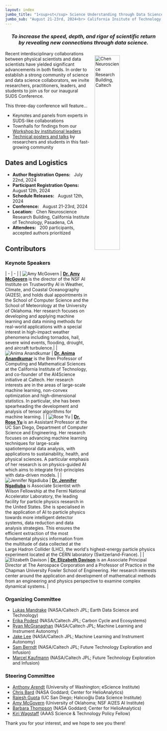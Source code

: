 ```yaml
---
layout: index
jumbo_title: "1<sup>st</sup> Science Understanding through Data Science Conference"
jumbo_sub: "August 21-23rd, 2024<br> California Insitute of Technology, Pasadena, CA"
---
```


<div align='center'>
<h3 class='font-fancy'><i>To increase the speed, depth, and rigor of scientific return <br> by revealing new connections through data science.</i></h3>
</div>

<img src="assets/Chen.jpeg" alt="Chen Neuroscience Research Building, Caltech" align="right" style="width: 40%; padding: 1em;" class='img-fluid'/>
Recent interdisciplinary collaborations between physical scientists and data scientists have yielded significant advancements in both fields. In order to establish a strong community of science and data science collaborators, we invite researchers, practitioners, leaders, and students to join us for our inaugural SUDS Conference.

This three-day conference will feature...
- Keynotes and panels from experts in SUDS-like collaborations
- Townhalls for findings from our [Workshop by institutional leaders](program/workshop.html)
- [Technical posters and talks](call.html) by researchers and students in this fast-growing community

## Dates and Logistics
- **Author Registration Opens:** &nbsp; July 22nd, 2024
- **Participant Registration Opens:** &nbsp; August 12th, 2024
- **Schedule Releases:** &nbsp; August 12th, 2024
- **Conference:** &nbsp; August 21-23rd, 2024
- **Location:** &nbsp; Chen Neuroscience Research Building, California Institute of Technology, Pasadena, CA
- **Attendees:** &nbsp; 200 participants, accepted authors prioritized

## Contributors
### Keynote Speakers

| - | - |
| <img src="/assets/keynote/Amy-Mcgovern.png" alt="Amy McGovern" class="keynote" /> | [**Dr. Amy McGovern**](https://mcgovern-fagg.org/amy/) is the director of the NSF AI Institute on Trustworthy AI in Weather, Climate, and Coastal Oceanography (AI2ES), and holds dual appointments in the School of Computer Science and the School of Meteorology at the University of Oklahoma. Her research focuses on developing and applying machine learning and data mining methods for real-world applications with a special interest in high-impact weather phenomena including tornados, hail, severe wind events, flooding, drought, and aircraft turbulence.|
| <img src="/assets/keynote/Anima-Anandkumar.png" alt="Anima Anandkumar" class="keynote" /> | [**Dr. Anima Anandkumar**](https://www.eas.caltech.edu/people/anima) is the Bren Professor of Computing and Mathematical Sciences at the California Institute of Technology, and co-founder of the AI4Science initiative at Caltech. Her research interests are in the areas of large-scale machine learning, non-convex optimization and high-dimensional statistics. In particular, she has been spearheading the development and analysis of tensor algorithms for machine learning. |
| <img src="/assets/keynote/rose-yu.png" alt="Rose Yu" class="keynote" /> | [**Dr. Rose Yu**](https://datascience.ucsd.edu/people/rose-yu/) is an Assistant Professor at the UC San Diego, Department of Computer Science and Engineering. Her research focuses on advancing machine learning techniques for large-scale spatiotemporal data analysis, with applications to sustainability, health, and physical sciences. A particular emphasis of her research is on physics-guided AI which aims to integrate first-principles with data-driven models. |
| <img src="/assets/keynote/Jennifer-Ngadiuba.png" alt="Jennifer Ngadiuba" class="keynote"/> | [**Dr. Jennifer Ngadiuba**](https://www.turing.ac.uk/people/guest-speakers/jennifer-ngadiuba) is Associate Scientist with Wilson Fellowship at the Fermi National Accelerator Laboratory, the leading facility for particle physics research in the United States. She is specialised in the application of AI to particle physics towards more intelligent detector systems, data reduction and data analysis strategies. This ensures the efficient extraction of the most fundamental physics information from the multitude of data collected at the Large Hadron Collider (LHC), the world's highest-energy particle physics experiment located at the CERN laboratory (Switzerland-France). |
| <img src="/assets/keynote/elizabeth-davison.png" alt="Elizabeth Davison" class="keynote"/> | [**Dr. Elizabeth Davison**](https://www.chapman.edu/engineering/about/faculty/affiliate-faculty/elizabeth-davison.aspx) is an Associate Principal Director at The Aerospace Corporation and a Professor of Practice in the Chapman University Fowler School of Engineering. Her research interests center around the application and development of mathematical methods from an engineering and physics perspective to examine complex dynamical systems. |


### Organizing Committee
- [Lukas Mandrake](https://ml.jpl.nasa.gov/alumni/lukas-mandrake.html) (NASA/Caltech JPL; Earth Data Science and Technology)
- [Erika Podest](https://science.jpl.nasa.gov/people/Podest/) (NASA/Caltech JPL; Carbon Cycle and Ecosystems)
- [Ryan McGranaghan](https://ml.jpl.nasa.gov/members/ryan-mcgranaghan.html) (NASA/Caltech JPL; Machine Learning and Instrument Autonomy)
- [Jake Lee](https://ml.jpl.nasa.gov/members/jake-lee.html) (NASA/Caltech JPL; Machine Learning and Instrument Autonomy)
- [Sam Berndt](https://www.linkedin.com/in/samberndt/) (NASA/Caltech JPL; Future Technology Exploration and Infusion)
- [Marcel Kaufmann](http://www.kaufmann.space/) (NASA/Caltech JPL; Future Technology Exploration and Infusion)

### Steering Committee
- [Anthony Arendt](https://escience.washington.edu/member/anthony-arendt/) (University of Washington; eScience Institute)
- [Chris Bard](https://ael.gsfc.nasa.gov/cisto/bio/christopher.m.bard) (NASA Goddard; Center for HelioAnalytics)
- [Rajesh Gupta](https://datascience.ucsd.edu/people/rajesh-gupta/) (UC San Diego; Halıcıoğlu Data Science Institute)
- [Amy McGovern](https://mcgovern-fagg.org/amy/) (University of Oklahoma; NSF AI2ES AI Institute)
- [Barbara Thompson](https://en.wikipedia.org/wiki/Barbara_J._Thompson) (NASA Goddard; Center for HelioAnalytics)
- [Kiri Wagstaff](https://www.wkiri.com/) (AAAS Science & Technology Policy Fellow)

Thank you for your interest, and we hope to see you there!
